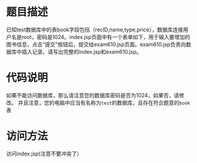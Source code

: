 # 题目描述
已知test数据库中的表book字段包括（recID,name,type,price），数据库连接用户名是root，密码是1024。index.jsp页面中有一个表单如下，用于输入要增加的图书信息，点击“提交"按钮后，提交给exam610.jsp页面。exam610.jsp负责向数据库中插入记录。请写出完整的index.jsp和exam610.jsp。

# 代码说明
如果不能访问数据库，那么请注意您的数据库密码是否为1024，如果否，请修改。
并且注意，您的电脑中应当有名称为`test`的数据库，且存在符合题意的`book`表

# 访问方法
访问index.jsp(注意不要冲突了）
